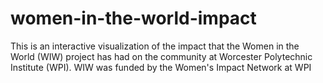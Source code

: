 # women-in-the-world-impact
This is an interactive visualization of the impact that the Women in the World (WIW) project has had on the community at Worcester Polytechnic Institute (WPI). WIW was funded by the Women's Impact Network at WPI
